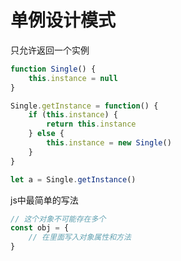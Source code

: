 # 单例设计模式
只允许返回一个实例
```js
function Single() {
    this.instance = null
}

Single.getInstance = function() {
    if (this.instance) {
		return this.instance
	} else {
		this.instance = new Single()
	}
}

let a = Single.getInstance()
```
js中最简单的写法
```js
// 这个对象不可能存在多个
const obj = {
	// 在里面写入对象属性和方法
}
```